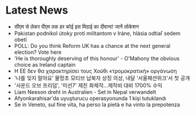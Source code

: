 # Latest News
-  सीएम से लेकर पीएम तक हर कोई इस मिठाई का दीवाना! जानें लोकेशन
-  Pakistan podnikol útoky proti militantom v Iráne, hlásia odtiaľ sedem obetí
-  POLL: Do you think Reform UK has a chance at the next general election? Vote here
-  'He is thoroughly deserving of this honour' - O'Mahony the obvious choice as Ireland captain
-  Η ΕΕ δεν θα χαρακτηρίσει τους Χούθι «τρομοκρατική» οργάνωση
-  ‘나를 잊지 말아요’ 물망초 모티브 납북자 상징 의상, 내달 ‘서울패션위크’서 첫 공개
-  '사운드 오브 프리덤', '미션7' 제친 화제작…제작비 대비 1700% 수익
-  Liam Neeson dreht in Australien - Set in Nepal verwandelt
-  Afyonkarahisar'da uyuşturucu operasyonunda 1 kişi tutuklandı
-  Se in Veneto, sul fine vita, ha perso la pietà e ha vinto la prepotenza
